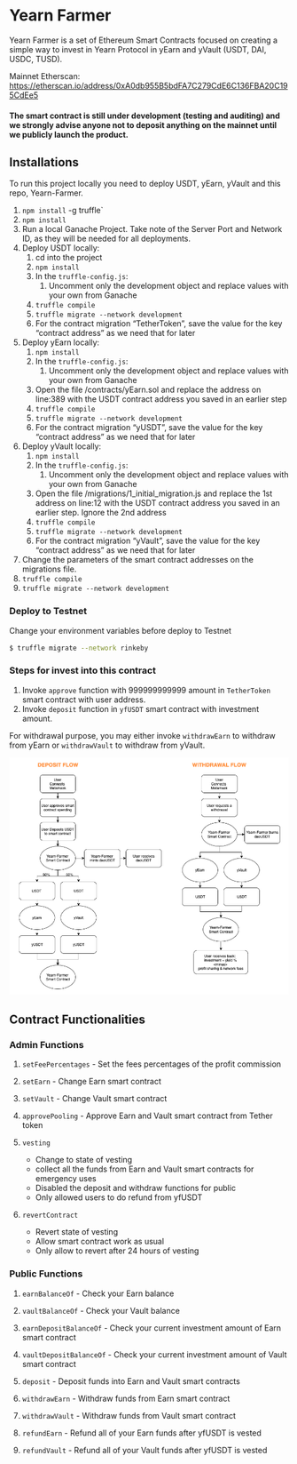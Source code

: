 # Yearn Farmer

Yearn Farmer is a set of Ethereum Smart Contracts focused on creating a simple way to invest in Yearn Protocol in yEarn and yVault (USDT, DAI, USDC, TUSD).

Mainnet Etherscan: https://etherscan.io/address/0xA0db955B5bdFA7C279CdE6C136FBA20C195CdEe5

#### The smart contract is still under development (testing and auditing) and we strongly advise anyone not to deposit anything on the mainnet until we publicly launch the product.

## Installations

To run this project locally you need to deploy USDT, yEarn, yVault and this repo, Yearn-Farmer. 

1. `npm install` -g truffle`
2. `npm install`
3. Run a local Ganache Project. Take note of the Server Port and Network ID, as they will be needed for all deployments. 
4. Deploy USDT locally:
    1. cd into the project
    2. `npm install`
    3. In the ``truffle-config.js``:
        1. Uncomment only the development object and replace values with your own from Ganache
    4. `truffle compile`
    5. `truffle migrate --network development`
    6. For the contract migration “TetherToken”, save the value for the key “contract address” as we need that for later
5. Deploy yEarn locally: 
    1. `npm install`
    2. In the `truffle-config.js`:
        1. Uncomment only the development object and replace values with your own from Ganache
    3. Open the file /contracts/yEarn.sol and replace the address on line:389 with the USDT contract address you saved in an earlier step
    4. `truffle compile`
    5. `truffle migrate --network development`
    6. For the contract migration “yUSDT”, save the value for the key “contract address” as we need that for later
6. Deploy yVault locally: 
    1. `npm install`
    2. In the `truffle-config.js`:
        1. Uncomment only the development object and replace values with your own from Ganache
    1. Open the file /migrations/1_initial_migration.js and replace the 1st address on line:12 with the USDT contract address you saved in an earlier step. Ignore the 2nd address
    2. `truffle compile`
    3. `truffle migrate --network development`
    4. For the contract migration “yVault”, save the value for the key “contract address” as we need that for later
7. Change the parameters of the smart contract addresses on the migrations file.
9. `truffle compile`
10. `truffle migrate --network development`



### Deploy to Testnet

Change your environment variables before deploy to Testnet

```sh
$ truffle migrate --network rinkeby
```

### Steps for invest into this contract

1. Invoke `approve` function with 999999999999 amount in `TetherToken` smart contract with user address.
2. Invoke `deposit` function in `yfUSDT` smart contract with investment amount.

For withdrawal purpose, you may either invoke `withdrawEarn` to withdraw from yEarn or `withdrawVault` to withdraw from yVault.

![Flowchart](images/Flowchart_YearnFarmer.png?raw=true)

## Contract Functionalities

### Admin Functions
1. `setFeePercentages` - Set the fees percentages of the profit commission

2. `setEarn` - Change Earn smart contract

3. `setVault` - Change Vault smart contract

4. `approvePooling` - Approve Earn and Vault smart contract from Tether token

5. `vesting` 
   - Change to state of vesting 
   - collect all the funds from Earn and Vault smart contracts for emergency uses
   - Disabled the deposit and withdraw functions for public
   - Only allowed users to do refund from yfUSDT
   
6. `revertContract` 
    - Revert state of vesting 
    - Allow smart contract work as usual
    - Only allow to revert after 24 hours of vesting
    
### Public Functions
1. `earnBalanceOf` - Check your Earn balance

2. `vaultBalanceOf` - Check your Vault balance

3. `earnDepositBalanceOf` - Check your current investment amount of Earn smart contract

4. `vaultDepositBalanceOf` - Check your current investment amount of Vault smart contract

5. `deposit` - Deposit funds into Earn and Vault smart contracts

6. `withdrawEarn` - Withdraw funds from Earn smart contract

7. `withdrawVault` - Withdraw funds from Vault smart contract

8. `refundEarn` - Refund all of your Earn funds after yfUSDT is vested

9. `refundVault` - Refund all of your Vault funds after yfUSDT is vested
